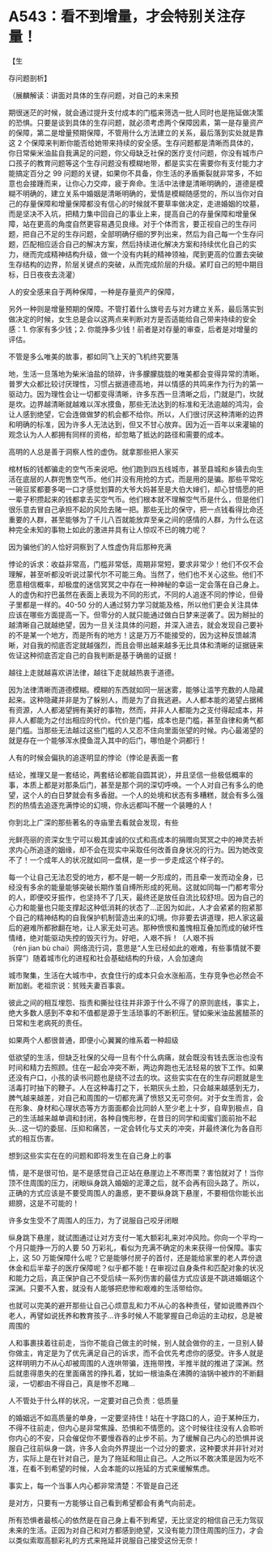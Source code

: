 # A543：看不到增量，才会特别关注存量！

【生

存问题剖析】

（展麟解读：讲面对具体的生存问题，对自己的未来预

期很迷茫的时候，就会通过提升支付成本的门槛来筛选一批人同时也是拖延做决策的恐惧。只要是谈到具体的生存问题，就必须考虑两个保障因素，第一是存量资产的保障，第二是增量预期保障，不管用什么方法建立的关系，最后落到实处就是靠这 2 个保障来判断你能否给她带来持续的安全感。生存问题都是清晰而具体的，你日常柴米油盐自我满足的问题，你父母缺乏社保的医疗支付问题，你没有城市户口孩子的教育问题等这个生存问题没有模糊地带，都是实实在需要你有支付能力才能搞定百分之 99 问题的关键，如果你不具备，你生活的矛盾撕裂就非常多，不如意也会接踵而来，让你心力交瘁，疲于奔命。生活中法律是清晰明确的，道德是模糊不明确的，建立关系中婚姻是清晰明确的，爱情是模糊随感觉的，所以当你对自己的存量保障和增量保障都没有信心的时候就不要草率做决定，走进婚姻的坟墓，而是坚决不入坑，把精力集中回自己的事业上来，提高自己的存量保障和增量保障，站在更高的角度自然更容易遇见良缘。对于个体而言，要正视自己的生存问题，把自己不足的生存问题，全部明确仔细的罗列出来，然后为自己每一个生存问题，匹配相应适合自己的解决方案，然后持续进化解决方案和持续优化自己的实力，继而完成精神结构升级，做一个没有内耗的精神领袖，爬到更高的位置去突破生存结构的边界，阶层关键点的突破，从而完成阶层的升级。紧盯自己的短中期目标，日日夜夜去浇灌）

人的安全感来自于两种保障，一种是存量资产的保障，

另外一种则是增量预期的保障。不管打着什么旗号去与对方建立关系，最后落实到做决定的时候，女生总是会以这两点来判断对方是否适能给自己带来持续的安全感：1. 你家有多少钱；2. 你能挣多少钱！前者是对存量的审查，后者是对增量的评估。

不管是多么唯美的故事，都如同飞上天的飞机终究要落

地，生活一旦落地为柴米油盐的琐碎，许多朦朦胧胧的唯美都会变得异常的清晰。普罗大众都比较讨厌理性，习惯占据道德高地，并以情感的共鸣来作为行为的第一驱动力。因为理性会让一切都变得清晰，许多东西一旦清晰之后，门就是门，坎就是坎。边界越清晰就越难以浑水摸鱼，那些无法达到的标准和无法逾越的鸿沟，会让人感到绝望，它会连做做梦的机会都不给你。所以，人们很讨厌这种清晰的边界和明确的标准，因为许多人无法达到，但又不甘心放弃。因为近一百年以来灌输的观念认为人人都拥有同样的资格，却忽略了抵达的路径和需要的成本。

高明的人总是善于洞察人性的虚伪。就拿那些把人家买

棺材板的钱都骗走的空气币来说吧。他们跑到四五线城市，甚至县城和乡镇去向生活在底层的人群兜售空气币。他们并没有用抢的方式，而是用的是骗。那些平常吃一碗豆浆都要多喝一口才感觉划算的大爷大妈甚至是大伯大婶们，却心甘情愿的把一辈子积攒起来的钱都拿去买空气币。他们根本就不理解空气币是什么，但是他们很乐意去冒自己承担不起的风险去赌一把。那些无比的保守，把一点钱看得比命还重要的人群，甚至能够为了千儿八百就能放弃至亲之间的感情的人群，为什么在这种完全未知的事物上如此的激进并具有让人惊叹不已的魄力呢？

因为骗他们的人恰好洞察到了人性虚伪背后那种充满

悖论的诉求：收益非常高，门槛非常低，周期非常短，要求非常少！他们不仅不会理解，甚至听都没听说过蒙代尔不可能三角。当然了，他们也不关心这些。他们不愿意相信概率，却极度的迷信冥冥之中存在一种神秘的幸运一定会落在自己身上。人的虚伪和拧巴虽然在表面上表现为不同的形式，不同的人追逐不同的悖论，但骨子里都是一样的。40-50 分的人通过努力学习就能及格，所以他们更会关注具体应该在哪些方面提高一下。但零分的人就只能通过做白日梦来逆袭了。因为掰扯的越清晰自己就越绝望，因为一旦关注具体的问题，并深入进去，就会发现自己要补的不是某一个地方，而是所有的地方！这是万万不能接受的，因为这种反馈越清晰，对自我的彻底否定就越强烈，而且会带出越来越多无比具体和清晰的证据链来佐证这种彻底否定自己的自我判断是基于确凿的证据！

越往上走就越喜欢讲法律，越往下走就越热衷于道德。

因为法律清晰而道德模糊。模糊的东西就如同一层迷雾，能够让滥竽充数的人隐藏起来。这种隐藏并非是为了躲别人，而是为了自我逃避。人人都本能的渴望占据稀有资源，人人都渴望拥有美好的事物，然而，并非人人都能为之支付得起成本，并非人人都能为之付出相应的代价。代价是门槛，成本也是门槛，甚至自律和勇气都是门槛。当那些无法越过这些门槛的人又忍不住向里面张望的时候。内心最渴望的就是存在一个能够浑水摸鱼混入其中的后门，哪怕是个洞都行！

人有的时候会偏执的追逐明显的悖论（悖论是表面一套

结论，推理又是一套结论，两套结论都能自圆其说），并且坚信一些极低概率的事，本质上都是对那条后门，甚至是那个洞的深切呼唤。一个人对自己有多么的绝望，这个人的白日梦就会有多香甜。一个人的处境和状态有多糟糕，就会有多么强烈的热情去追逐充满悖论的幻境，你永远都叫不醒一个装睡的人！

你到北上广深的那些著名的寺庙里去看就会发现，有些

光鲜亮丽的资深女生宁可以极其虔诚的仪式和高成本的捐赠向冥冥之中的神灵去祈求内心所追逐的姻缘，却不会在现实中采取任何改善自身状况的行为。因为她改变不了！一个成年人的状况就如同一盘棋，是一步一步走成这个样子的。

每一个让自己无法忍受的地方，都不是一朝一夕形成的，而且牵一发而动全身，已经没有多余的能量能够突破长期作茧自缚所形成的死局。这就如同每一门都考零分的人，即便咬牙振作，也坚持不了几天，最终还是放任自流比较舒坦。因为自己的心力和能量也只能支撑起这种低消耗的状态了…正因为如此，人才会紧紧的抱紧那个自己的精神结构的自我保护机制营造出来的幻境。你非要去讲道理，把人家这最后的避难所都掀翻在地，让人家无处可逃。那种愤恨和羞愧相互叠加而成的破坏性情绪，绝对能驱动失控的毁灭行为。好吧，人艰不拆！（人艰不拆（rén jian bù chai）网络流行词，意思是“人生已经如此的艰难，有些事情就不要拆穿”）随着城市化的进程和社会基础结构的升级，人会加速向

城市聚集，生活在大城市中，衣食住行的成本只会水涨船高，生存竞争也必然会不断加剧。老祖宗说：贫贱夫妻百事哀。

彼此之间的相互埋怨、指责和撕扯往往并非源于什么不得了的原则底线，事实上，绝大多数人感到不幸和不值都是源于生活琐事的不断积压。譬如柴米油盐酱醋茶的日常和生老病死的责任。

如果两个人都很普通，即便小心翼翼的维系着一种超级

低欲望的生活，但缺乏社保的父母一旦有个什么病痛，就会既没有钱去医治也没有时间和精力去照顾。住在一起会冲突不断，两边奔跑也无法轻易的放下工作。如果还没有户口，小孩的读书问题也是绕不过去的坎。这些实实在在的生存问题就是生活毒打时抽下的鞭子。人在这种毒打之下，长期灰头土脸，只会越来越感到无力，脾气越来越差，对自己和周围的一切都充满了愤怒又无可奈何。对于女生而言，会在形象、身材和心理状态等方方面面都会比同龄人至少老上十岁，自卑到极点，自己的生活越来越单调和封闭，各种自愧形秽，在昔日的同学和闺蜜们面前抬不起头…这一切的委屈、压抑和痛苦，一定会转化与丈夫的冲突，并最终演化为各自形式的相互伤害。

想到这些实实在在的问题和即将发生在自己身上的事

情，是不是很可怕，是不是感觉自己正站在悬崖边上不寒而栗？害怕就对了！当你顶不住周围的压力，闭眼纵身跳入婚姻的泥潭之后，就不会再有回头路了。所以，正确的方式应该是不要受周围人的蛊惑，更不要纵身跳下悬崖，不要相信你能长出翅膀，这是不可能的！

许多女生受不了周围人的压力，为了说服自己咬牙闭眼

纵身跳下悬崖，就试图通过让对方支付一笔大额彩礼来对冲风险。你向一个平均一个月只能挣一万的人要 50 万彩礼，看似为充满不确定的未来获得一份保障。事实上，这 50 万能保障什么呢？它是能够付房子的首付，还是能给家里的老人弄份退休金和后半辈子的医疗保障呢？似乎都不能！在审视过自身条件和匹配对象的状况和能力之后，真正保护自己不受后续一系列伤害的最佳方式应该是不跳进婚姻这个深渊。只要不入套，就没有人能够把悲惨和艰难的生活带给你。

也就可以完美的避开那些让自己心烦意乱和力不从心的各种责任，譬如说赡养四个老人，再譬如说抚养和教育孩子…许多时候人不能掌握自己命运的主动权，总是被周围的

人和事裹挟着往前走，当你不能自己做主的时候，别人就会做你的主，一旦别人替你做主，肯定是为了优先满足自己的诉求，而不会优先考虑你的感受。许多人就是这样明明力不从心却被周围的人连哄带骗，连拖带拽，半推半就的推进了深渊。然后就患得患失的在里面痛苦的挣扎着，犹如一根油条在沸腾的油锅中被炸的不断翻滚，一切都由不得自己，真是惨不忍睹…

人不管处于什么样的状况，一定要对自己负责：低质量

的婚姻远不如高质量的单身，一定要坚持住！站在十字路口的人，迫于某种压力，不得不往前走，但内心是非常焦躁、恐惧和不情愿的。这个时候往往没有人会聆听你内心的不安，只会催促你不要慢吞吞的止步不前。为了缓解自己内心的恐惧并说服自己往前纵身一跳，许多人会向外界提出一个过分的要求，这种要求并非针对对方，实际上是在针对自己，是为了拖延和阻止自己。人之所以不敢决策是因为吃不准，在看不到希望的时候，人会本能的以拖延的方式来缓解焦虑。

事实上，每一个当事人内心都非常清楚：不管是自己还

是对方，只要有一方能够让自己看到希望都会有勇气向前走。

所有恐惧者最核心的依然是在自己身上看不到希望，无比坚定的相信自己无力驾驭未来的生活。正因为对自己和对方都感到绝望，又没有能力顶住周围的压力，才会以类似索取高额彩礼的方式来拖延并说服自己接受这份无奈！